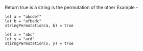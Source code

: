 Return true is a string is the permutation of the other
Example - 
```
let a = "abcdef"
let b = "afbedc"
stringPermutation(a, b) = true

let x = "abc"
let y = "acd"
stirngPermutation(x, y) = true
```
